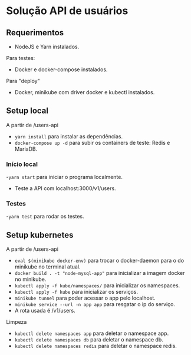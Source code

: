 # Solução API de usuários

## Requerimentos
- NodeJS e Yarn instalados.


Para testes:
- Docker e docker-compose instalados.


 Para "deploy"
- Docker, minikube com driver docker e kubectl instalados.

## Setup local
A partir de /users-api
- `yarn install` para instalar as dependências.
- `docker-compose up -d` para subir os containers de teste: Redis e MariaDB.

### Início local
-`yarn start` para iniciar o programa localmente.
- Teste a API com localhost:3000/v1/users.

### Testes
-`yarn test` para rodar os testes.

## Setup kubernetes
A partir de /users-api
- `eval $(minikube docker-env)` para trocar o docker-daemon para o do minikube no terminal atual.
- `docker build . -t "node-mysql-app"` para inicializar a imagem docker no minikube.
- `kubectl apply -f kube/namespaces/` para inicializar os namespaces.
- `kubectl apply -f kube` para inicializar os serviços.
- `minikube tunnel` para poder acessar o app pelo localhost.
- `minikube service --url -n app app` para resgatar o ip do serviço.
- A rota usada é /v1/users.


Limpeza
- `kubectl delete namespaces app` para deletar o namespace app.
- `kubectl delete namespaces db` para deletar o namespace db.
- `kubectl delete namespaces redis` para deletar o namespace redis.
